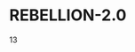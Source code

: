 # REBELLION-2.0                                                                                                          

13
